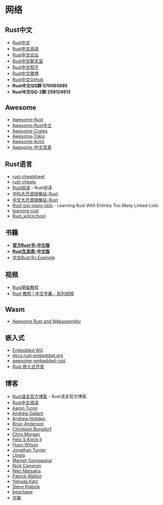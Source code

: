 # 网络

## Rust中文

* [Rust中文](https://rustlang-cn.org/)
* [Rust中文阅读](https://rustlang-cn.org/read/)
* [Rust中文论坛](http://47.104.146.58/)
* [Rust中文聊天室](https://riot.im/app/#/room/#rustlang-cn:matrix.org)
* [Rust中文知乎](https://zhuanlan.zhihu.com/rustlang-cn)
* [Rust中文微博](https://weibo.com/kriry?is_all=1)
* [Rust中文Github](https://github.com/rustlang-cn)
* **Rust中文QQ群:570065685**
* **Rust中文QQ-2群:258124913**

## Awesome

- [Awesome-Rust](https://github.com/rust-unofficial/awesome-rust/blob/master/README.md)
- [Awesome-Rust中文](https://rustlang-cn.org/www/resource.html#rust%E4%B8%AD%E6%96%87)
- [Awesome-Crates](https://rustlang-cn.org/www/crates.html)
- [Awesome-Tokio](https://rustlang-cn.org/www/tokio.html)
- [Awesome-Actix](https://rustlang-cn.org/www/actix.html)
- [Awesome-中文资源](https://rustlang-cn.org/www/resource.html)

## Rust语言

* [rust-cheatsheet](https://upsuper.github.io/rust-cheatsheet)
* [rust-cheats](https://cheats.rs/)
* [Rust阅读](https://readrust.net/) - Rust阅读
* [中科大开源镜像站-Rust](https://mirrors.ustc.edu.cn/)
* [中交大开源镜像站-Rust](https://mirrors.sjtug.sjtu.edu.cn/#/)
* [Rust-too-many-lists](http://cglab.ca/~abeinges/blah/too-many-lists/book/) - Learning Rust With Entirely Too Many Linked Lists
* [learning-rust](https://learning-rust.github.io/docs/a1.why_rust.html)
* [Rust_w3cschool](https://www.w3cschool.cn/doc_rust/)


## 书籍

* [**官方Rust书-中文版**](https://rustlang-cn.org/office/rust/)
* [**Rust生态库-中文版**](https://rustlang-cn.org/crates/)
* [中文Rust By Example](https://rustwiki.org/zh-CN/rust-by-example/index.html)

## 视频

* [Rust基础教程](https://nodelover.me/course/rust-basic)
* [Rust 教程 | 中文字幕 - 系列视频](https://space.bilibili.com/331415319?spm_id_from=333.788.b_765f7570696e666f.2)


## Wasm

* [Awesome Rust and Webassembly](https://github.com/rustwasm/awesome-rust-and-webassembly)

## 嵌入式

* [Embedded WG](https://github.com/rust-embedded/wg)
* [docs.rust-embedded.org](https://docs.rust-embedded.org/)
* [awesome-embedded-rust](https://github.com/rust-embedded/awesome-embedded-rust)
* [Rust 嵌入式开发](https://zhuanlan.zhihu.com/embedded-rust)

## 博客

* [Rust语言官方博客](https://blog.rust-lang.org/) - Rust语言官方博客
* [Rust中文阅读](https://rustlang-cn.org/read/)
* [Aaron Turon](http://aturon.github.io/)
* [Andrew Gallant](http://blog.burntsushi.net/)
* [Andrew Hobden](https://hoverbear.org/tags/#rust)
* [Brian Anderson](https://brson.github.io/blog/index.html)
* [Christoph Burgdorf](https://cburgdorf.wordpress.com/)
* [Chris Morgan](http://chrismorgan.info/blog/tags/rust.html)
* [Felix S Klock II](http://blog.pnkfx.org/)
* [Huon Wilson](https://huonw.github.io/blog/)
* [Jonathan Turner](http://www.jonathanturner.org/)
* [Llogiq](http://llogiq.github.io/)
* [Manish Goregaokar](https://manishearth.github.io/)
* [Nick Cameron](http://featherweightmusings.blogspot.fr/)
* [Niko Matsakis](http://smallcultfollowing.com/babysteps/)
* [Patrick Walton](https://pcwalton.github.io/)
* [Yehuda Katz](http://yehudakatz.com/)
* [Steve Klabnik](http://words.steveklabnik.com/)
* [beachape](https://beachape.com/)
* [亦输](http://www.cnblogs.com/pyzh)
